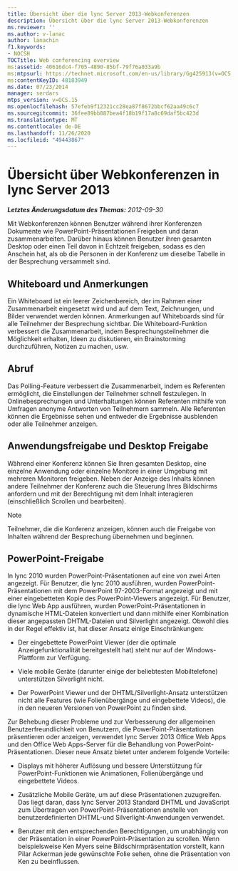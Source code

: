 ```yaml
---
title: Übersicht über die lync Server 2013-Webkonferenzen
description: Übersicht über die lync Server 2013-Webkonferenzen
ms.reviewer: ''
ms.author: v-lanac
author: lanachin
f1.keywords:
- NOCSH
TOCTitle: Web conferencing overview
ms:assetid: 40616dc4-f705-4890-85bf-79f76a033a9b
ms:mtpsurl: https://technet.microsoft.com/en-us/library/Gg425913(v=OCS.15)
ms:contentKeyID: 48183949
ms.date: 07/23/2014
manager: serdars
mtps_version: v=OCS.15
ms.openlocfilehash: 57efeb9f12321cc28ea87f8672bbcf62aa49c6c7
ms.sourcegitcommit: 36fee89bb887bea4f18b19f17a8c69daf5bc423d
ms.translationtype: MT
ms.contentlocale: de-DE
ms.lasthandoff: 11/26/2020
ms.locfileid: "49443867"
---
```

# <a name="overview-of-web-conferencing-in-lync-server-2013"></a>Übersicht über Webkonferenzen in lync Server 2013

<div data-xmlns="http://www.w3.org/1999/xhtml">

<div class="topic" data-xmlns="http://www.w3.org/1999/xhtml" data-msxsl="urn:schemas-microsoft-com:xslt" data-cs="https://msdn.microsoft.com/">

<div data-asp="https://msdn2.microsoft.com/asp">



</div>

<div id="mainSection">

<div id="mainBody">

<span> </span>

_**Letztes Änderungsdatum des Themas:** 2012-09-30_

Mit Webkonferenzen können Benutzer während ihrer Konferenzen Dokumente wie PowerPoint-Präsentationen Freigeben und daran zusammenarbeiten. Darüber hinaus können Benutzer ihren gesamten Desktop oder einen Teil davon in Echtzeit freigeben, sodass es den Anschein hat, als ob die Personen in der Konferenz um dieselbe Tabelle in der Besprechung versammelt sind.

<div>

## <a name="whiteboard-and-annotations"></a>Whiteboard und Anmerkungen

Ein Whiteboard ist ein leerer Zeichenbereich, der im Rahmen einer Zusammenarbeit eingesetzt wird und auf dem Text, Zeichnungen, und Bilder verwendet werden können. Anmerkungen auf Whiteboards sind für alle Teilnehmer der Besprechung sichtbar. Die Whiteboard-Funktion verbessert die Zusammenarbeit, indem Besprechungsteilnehmer die Möglichkeit erhalten, Ideen zu diskutieren, ein Brainstorming durchzuführen, Notizen zu machen, usw.

</div>

<div>

## <a name="polling"></a>Abruf

Das Polling-Feature verbessert die Zusammenarbeit, indem es Referenten ermöglicht, die Einstellungen der Teilnehmer schnell festzulegen. In Onlinebesprechungen und Unterhaltungen können Referenten mithilfe von Umfragen anonyme Antworten von Teilnehmern sammeln. Alle Referenten können die Ergebnisse sehen und entweder die Ergebnisse ausblenden oder alle Teilnehmer anzeigen.

</div>

<div>

## <a name="application-sharing-and-desktop-sharing"></a>Anwendungsfreigabe und Desktop Freigabe

Während einer Konferenz können Sie Ihren gesamten Desktop, eine einzelne Anwendung oder einzelne Monitore in einer Umgebung mit mehreren Monitoren freigeben. Neben der Anzeige des Inhalts können andere Teilnehmer der Konferenz auch die Steuerung Ihres Bildschirms anfordern und mit der Berechtigung mit dem Inhalt interagieren (einschließlich Scrollen und bearbeiten).

<div>


> [!NOTE]  
> Teilnehmer, die die Konferenz anzeigen, können auch die Freigabe von Inhalten während der Besprechung übernehmen und beginnen.



</div>

</div>

<div>

## <a name="powerpoint-sharing"></a>PowerPoint-Freigabe

In lync 2010 wurden PowerPoint-Präsentationen auf eine von zwei Arten angezeigt. Für Benutzer, die lync 2010 ausführen, wurden PowerPoint-Präsentationen mit dem PowerPoint 97-2003-Format angezeigt und mit einer eingebetteten Kopie des PowerPoint-Viewers angezeigt. Für Benutzer, die lync Web App ausführen, wurden PowerPoint-Präsentationen in dynamische HTML-Dateien konvertiert und dann mithilfe einer Kombination dieser angepassten DHTML-Dateien und Silverlight angezeigt. Obwohl dies in der Regel effektiv ist, hat dieser Ansatz einige Einschränkungen:

  - Der eingebettete PowerPoint Viewer (der die optimale Anzeigefunktionalität bereitgestellt hat) steht nur auf der Windows-Plattform zur Verfügung.

  - Viele mobile Geräte (darunter einige der beliebtesten Mobiltelefone) unterstützen Silverlight nicht.

  - Der PowerPoint Viewer und der DHTML/Silverlight-Ansatz unterstützen nicht alle Features (wie Folienübergänge und eingebettete Videos), die in den neueren Versionen von PowerPoint zu finden sind.

Zur Behebung dieser Probleme und zur Verbesserung der allgemeinen Benutzerfreundlichkeit von Benutzern, die PowerPoint-Präsentationen präsentieren oder anzeigen, verwendet lync Server 2013 Office Web Apps und den Office Web Apps-Server für die Behandlung von PowerPoint-Präsentationen. Dieser neue Ansatz bietet unter anderem folgende Vorteile:

  - Displays mit höherer Auflösung und bessere Unterstützung für PowerPoint-Funktionen wie Animationen, Folienübergänge und eingebettete Videos.

  - Zusätzliche Mobile Geräte, um auf diese Präsentationen zuzugreifen. Das liegt daran, dass lync Server 2013 Standard DHTML und JavaScript zum Übertragen von PowerPoint-Präsentationen anstelle von benutzerdefinierten DHTML-und Silverlight-Anwendungen verwendet.

  - Benutzer mit den entsprechenden Berechtigungen, um unabhängig von der Präsentation in einer PowerPoint-Präsentation zu scrollen. Wenn beispielsweise Ken Myers seine Bildschirmpräsentation vorstellt, kann Pilar Ackerman jede gewünschte Folie sehen, ohne die Präsentation von Ken zu beeinflussen.

</div>

</div>

<span> </span>

</div>

</div>

</div>

